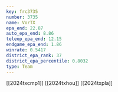```yaml
---
key: frc3735
number: 3735
name: VorTX
epa_end: 22.87
auto_epa_end: 8.86
teleop_epa_end: 12.15
endgame_epa_end: 1.86
winrate: 0.5417
district_epa_rank: 37
district_epa_percentile: 0.8032
type: Team
---
```

[[2024txcmp1]]
[[2024txhou]]
[[2024txpla]]
